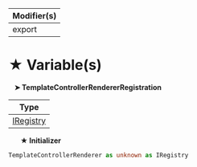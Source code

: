 | Modifier(s)                            |
|----------------------------------------|
| export |

# &#9733; Variable(s)

&nbsp;&nbsp; **&#10148; TemplateControllerRendererRegistration**

| Type                        |
|-----------------------------|
| [IRegistry](/kernel/interface/di/iregistry.md) |

&nbsp;&nbsp;&nbsp;&nbsp;&nbsp; **&#9733; Initializer**

```ts
TemplateControllerRenderer as unknown as IRegistry
```